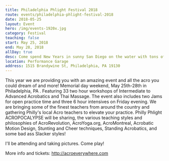 ```yaml
---
title: Philadelphia Phlight Festival 2018
route: events/philadelphia-phlight-festival-2018
date: 2018-05-25
layout: Event
hero: /img/events-1920x.jpg
category: Festival
teaching: false
start: May 25, 2018
end: May 28, 2018
allDay: true
desc: Come spend New Years in sunny San Diego on the water with tons of acro and a supportive community of talented practitioners and amazing teachers.
location: Performance Garage
address: 1515 Brandywine St, Philadelphia, PA 19130
---
```


This year we are providing you with an amazing event and all the acro you could dream of and more! Memorial day weekend, May 25th-28th in Philadelphia, PA . Featuring 33 two hour workshops of Intermediate to Advanced Acrobatics and Thai Massage. The event also includes two Jams for open practice time and three 6 hour intensives on Friday evening. We are bringing some of the finest teachers from around the country and gathering Philly's local Acro teachers to elevate your practice. Philly Phlight ACROPOCALYPSE  will be sharing, the various teaching styles and philosophies of AcroRevolution, AcroYoga.org, AcroMontreal, Acrobatic Motion Design, Stunting and Cheer techniques, Standing Acrobatics, and some bad ass Slacker styles!

I'll be attending and taking pictures. Come play!

More info and tickets:
http://acroeverywhere.com